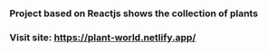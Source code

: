### Project based on Reactjs shows the collection of plants
### Visit site: https://plant-world.netlify.app/




